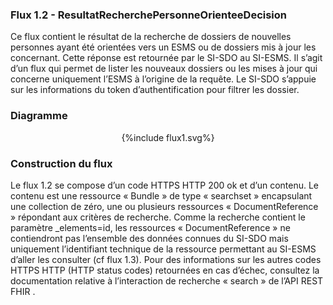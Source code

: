 
### Flux 1.2 - ResultatRecherchePersonneOrienteeDecision 

Ce flux contient le résultat de la recherche de dossiers de nouvelles personnes ayant été orientées vers un ESMS ou de dossiers mis à jour les concernant. Cette réponse est retournée par le SI-SDO au SI-ESMS.
Il s’agit d’un flux qui permet de lister les nouveaux dossiers ou les mises à jour qui concerne uniquement l’ESMS à l’origine de la requête. Le SI-SDO s’appuie sur les informations du token d’authentification pour filtrer les dossier. 

### Diagramme 

<div style="text-align:center;"> {%include flux1.svg%} </div>


### Construction du flux

Le flux 1.2 se compose d’un code HTTPS HTTP 200 ok et d’un contenu. Le contenu est une ressource « Bundle » de type « searchset » encapsulant une collection de zéro, une ou plusieurs ressources « DocumentReference » répondant aux critères de recherche. Comme la recherche contient le paramètre _elements=id, les ressources « DocumentReference » ne contiendront pas l’ensemble des données connues du SI-SDO mais uniquement l’identifiant technique de la ressource permettant au SI-ESMS d’aller les consulter (cf flux 1.3). 
Pour des informations sur les autres codes HTTPS HTTP (HTTP status codes) retournées en cas d’échec, consultez la documentation relative à l’interaction de recherche « search » de l’API REST FHIR .